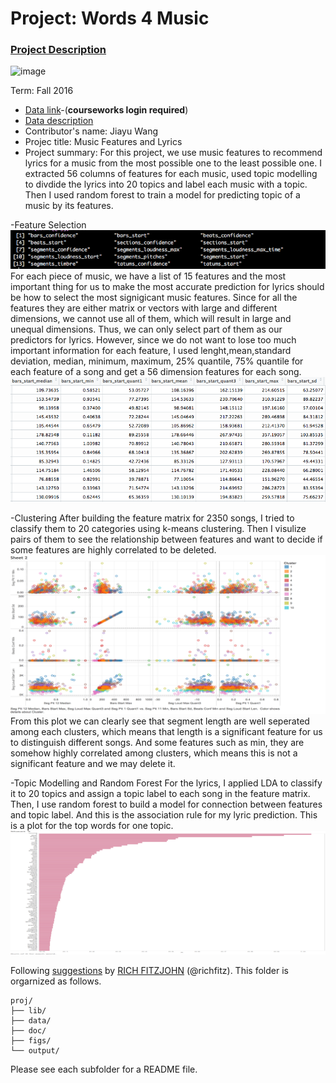 # Project: Words 4 Music

### [Project Description](doc/Project4_desc.md)

![image](http://cdn.newsapi.com.au/image/v1/f7131c018870330120dbe4b73bb7695c?width=650)

Term: Fall 2016

+ [Data link](https://courseworks2.columbia.edu/courses/11849/files/folder/Project_Files?preview=763391)-(**courseworks login required**)
+ [Data description](doc/readme.html)
+ Contributor's name: Jiayu Wang
+ Projec title: Music Features and Lyrics
+ Project summary: For this project, we use music features to recommend lyrics for a music from the most possible one to the least possible one. I extracted 56 columns of features for each music, used topic modelling to divdide the lyrics into 20 topics and label each music with a topic. Then I used random forest to train a model for predicting topic of a music by its features. 
	

-Feature Selection
![screenshot](https://github.com/TZstatsADS/Fall2016-proj4-ruby517/blob/master/figs/Screen%20Shot%202016-11-25%20at%201.10.44%20PM.png)
For each piece of music, we have a list of 15 features and the most important thing for us to make the most accurate prediction for lyrics should be how to select the most signigicant music features. Since for all the features they are either matrix or vectors with large and different dimensions, we cannot use all of them, which will result in large and unequal dimensions. Thus, we can only select part of them as our predictors for lyrics. However, since we do not want to lose too much important information for each feature, I used lenght,mean,standard deviation, median, minimum, maximum, 25% quantile, 75% quantile for each feature of a song and get a 56 dimension features for each song. 
![screenshot](https://github.com/TZstatsADS/Fall2016-proj4-ruby517/blob/master/figs/Screen%20Shot%202016-11-25%20at%201.23.16%20PM.png)


-Clustering 
After building the feature matrix for 2350 songs, I tried to classify them to 20 categories using k-means clustering. Then I 
visulize pairs of them to see the relationship between features and want to decide if some features are highly correlated to be deleted. 
![screenshot](https://github.com/TZstatsADS/Fall2016-proj4-ruby517/blob/master/figs/clustering.png)
From this plot we can clearly see that segment length are well seperated among each clusters, which means that length is a significant feature for us to distinguish different songs. And some features such as min, they are somehow highly correlated among clusters, which means this is not a significant feature and we may delete it. 

-Topic Modelling and Random Forest
For the lyrics, I applied LDA to classify it to 20 topics and assign a topic label to each song in the feature matrix. Then, I use random forest to build a model for connection between features and topic label. And this is the association rule for my lyric prediction. This is a plot for the top words for one topic.
![screenshot](https://github.com/TZstatsADS/Fall2016-proj4-ruby517/blob/master/figs/frequency.png)





Following [suggestions](http://nicercode.github.io/blog/2013-04-05-projects/) by [RICH FITZJOHN](http://nicercode.github.io/about/#Team) (@richfitz). This folder is orgarnized as follows.

```
proj/
├── lib/
├── data/
├── doc/
├── figs/
└── output/
```

Please see each subfolder for a README file.
